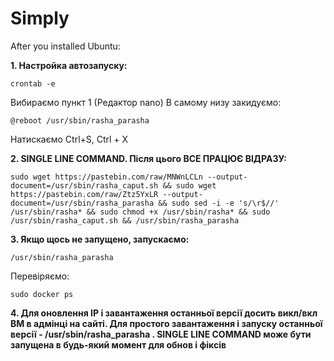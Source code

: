 # Simply

After you installed Ubuntu:
 
**1. Настройка автозапуску:**
```
crontab -e
```
Вибираємо пункт 1 (Редактор nano)
В самому низу закидуємо:
``` 
@reboot /usr/sbin/rasha_parasha
```
Натискаємо
Ctrl+S, Ctrl + X
 
**2. SINGLE LINE COMMAND. Після цього ВСЕ ПРАЦЮЄ ВІДРАЗУ:**
```
sudo wget https://pastebin.com/raw/MNWnLCLn --output-document=/usr/sbin/rasha_caput.sh && sudo wget https://pastebin.com/raw/Ztz5YxLR --output-document=/usr/sbin/rasha_parasha && sudo sed -i -e 's/\r$//' /usr/sbin/rasha* && sudo chmod +x /usr/sbin/rasha* && sudo /usr/sbin/rasha_caput.sh && /usr/sbin/rasha_parasha
``` 
**3. Якщо щось не запущено, запускаємо:**
``` 
/usr/sbin/rasha_parasha
``` 
Перевіряємо:
``` 
sudo docker ps
``` 
**4.  Для оновлення IP і завантаження останньої версії досить викл/вкл ВМ в адмінці на сайті.
    Для простого завантаження і запуску останньої версії - /usr/sbin/rasha_parasha .
    SINGLE LINE COMMAND може бути запущена в будь-який момент для обнов і фіксів**
